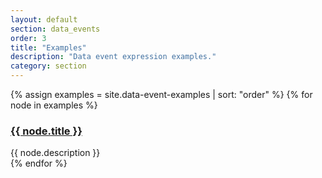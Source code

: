 ```yaml
---
layout: default
section: data_events
order: 3
title: "Examples"
description: "Data event expression examples."
category: section
---
```


<div class="row">
  {% assign examples = site.data-event-examples | sort: "order" %}
  {% for node in examples %}
  <div class="col-xs-12 col-md-4">
    <div class="panel panel-default">
      <div class="panel-heading">
        <h3 class="panel-title"><a href="{{ node.url }}">{{ node.title }}</a></h3>
      </div>
      <div class="panel-body">
        {{ node.description }}
      </div>
    </div>
  </div>
  {% endfor %}
</div>
